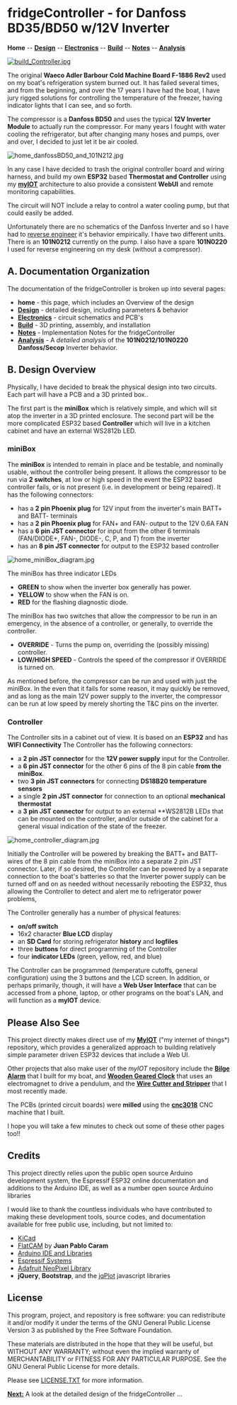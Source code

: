 # fridgeController - for Danfoss BD35/BD50 w/12V Inverter

**Home** --
**[Design](design.md)** --
**[Electronics](electronics.md)** --
**[Build](build.md)** --
**[Notes](notes.md)** --
**[Analysis](analysis.md)**

[![build_Controller.jpg](images/build_Controller.jpg)](images/build_Controller_big.jpg)

The original **Waeco Adler Barbour Cold Machine Board F-1886 Rev2** used on
my boat's refrigeration system burned out.  It has failed several
times, and from the beginning, and over the 17 years I have had the boat,
I have jury rigged solutions for controlling the temperature of the freezer,
having indicator lights that I can see, and so forth.

The compressor is a **Danfoss BD50** and uses the typical **12V Inverter Module**
to actually run the compressor.  For many years I fought with water cooling the
refrigerator, but after changing many hoses and pumps, over and over, I decided
to just let it be air cooled.

![home_danfossBD50_and_101N212.jpg](images/home_danfossBD50_and_101N212.jpg)

In any case I have decided to trash the original controller board and wiring harness,
and build my own **ESP32** based **Thermostat and Controller** using my
[**myIOT**](https://github.com/phorton1/Arduino-libraries-myIOT)
architecture to also provide a consistent **WebUI** and remote monitoring capabilities.

The circuit will NOT include a relay to control a water cooling pump, but that
could easily be added.

Unfortunately there are no schematics of the Danfoss Inverter and so I have had
to [reverse engineer](analysis.md) it's behavior empirically.   I have two different units.
There is an **101N0212** currently on the pump.  I also have a spare **101N0220**
I used for reverse engineering on my desk (without a compressor).


## A. Documentation Organization

The documentation of the fridgeController is broken up into several pages:

- **home** - this page, which includes an Overview of the design
- **[Design](design.md)** - detailed design, including parameters & behavior
- **[Electronics](electronics.md)** - circuit schematics and PCB's
- **[Build](build.md)** - 3D printing, assembly, and installation
- **[Notes](notes.md)** - Implementation Notes for the fridgeController
- **[Analysis](analysis.md)** - A *detailed analysis* of the **101N0212/101N0220 Danfoss/Secop**
  Inverter behavior.
  

## B. Design Overview

Physically, I have decided to break the physical design into two
circuits.  Each part will have a PCB and a 3D printed box..

The first part is the **miniBox** which is relatively simple, and
which will sit atop the inverter in a 3D printed enclosure.  The
second part will be the more complicated ESP32 based **Controller**
which will live in a kitchen cabinet and have an external WS2812b
LED.


### miniBox

The **miniBox** is intended to remain in place and be testable,
and nominally usable, without the controller being present.
It allows the compressor to be run via **2 switches**, at low or
high speed in the event the ESP32 based controller fails,
or is not present (i.e. in development or being repaired).
It has the following connectors:

- has a **2 pin Phoenix plug** for 12V input from the
  inverter's main BATT+ and BATT- terminals
- has a **2 pin Phoenix plug** for FAN+ and FAN- output
  to the 12V 0.6A FAN
- has a **6 pin JST connector** for input from the other 6 terminals
  (FAN/DIODE+, FAN-, DIODE-, C, P, and T) from the inverter
- has an **8 pin JST connector** for output to the ESP32 based
  controller

![home_miniBox_diagram.jpg](images/home_miniBox_diagram.jpg)

The miniBox has three indicator LEDs

- **GREEN** to show when the inverter box generally has power.
- **YELLOW** to show when the FAN is on.
- **RED** for the flashing diagnostic diode.

The miniBox has two switches that allow the compressor to
be run in an emergency, in the absence of a controller, or
generally, to override the controller.

- **OVERRIDE** - Turns the pump on, overriding the (possibly missing)
  controller.
- **LOW/HIGH SPEED** - Controls the speed of the compressor if
  OVERRIDE is turned on.

As mentioned before, the compressor can be run and used
with just the miniBox.  In the even that it fails for some
reason, it may quickly be removed, and as long as the main
12V power supply to the inverter, the compressor can be
run at low speed by merely shorting the T&C pins on the
inverter.


### Controller

The Controller sits in a cabinet out of view.
It is based on an **ESP32** and has **WIFI Connectivity**
The Controller has the following connectors:

- a **2 pin JST connector** for the **12V power supply** input for the Controller.
- a **6 pin JST connector** for the other 6 pins of the 8 pin cable
  **from the miniBox**.
- two **3 pin JST connectors** for connecting **DS18B20 temperature
  sensors**
- a single **2 pin JST connector** for connection to an optional
  **mechanical thermostat**
- a **3 pin JST connector** for output to an external **WS2812B
  LED*s* that can be mounted on the controller, and/or outside
  of the cabinet for a general visual indication of the state
  of the freezer.

![home_controller_diagram.jpg](images/home_controller_diagram.jpg)

Initially the Controller will be powered by breaking the BATT+ and
BATT- wires of the 8 pin cable from the miniBox into a separate 2 pin
JST connector.  Later, if so desired, the Controller can be powered
by a separate connection to the boat's batteries so that the Inverter
power supply can be turned off and on as needed without necessarily
rebooting the ESP32, thus allowing the Controller to detect and alert
me to refrigerator power problems,

The Controller generally has a number of physical features:

- **on/off switch**
- 16x2 character **Blue LCD** display
- an **SD Card** for storing refrigerator **history** and **logfiles**
- three **buttons** for direct programming of the Controller
- four **indicator LEDs** (green, yellow, red, and blue)

The Controller can be programmed (temperature cutoffs, general
configuration) using the 3 buttons and the LCD screen.
In addition, or perhaps primarily, though, it will have a
**Web User Interface** that can be accessed from a phone,
laptop, or other programs on the boat's LAN, and will function
as a **myIOT** device.


## Please Also See

This project directly makes direct use of my
[**MyIOT**](https://github.com/phorton1/Arduino-libraries-myIOT)
("my internet of things*) repository, which provides a generalized approach to
building relatively simple parameter driven ESP32 devices that include a Web UI.

Other projects that also make user of the *myIOT* repository include the
[**Bilge Alarm**](https://github.com/phorton1/Arduino-bilgeAlarm)
that I built for my boat, and
[**Wooden Geared Clock**](https://github.com/phorton1/Arduino-theClock3)
that uses an electromagnet to drive a pendulum, and the
[**Wire Cutter and Stripper**](https://github.com/phorton1/Arduino-wireStripper32)
that I most recently made.

The PCBs (printed circuit boards) were **milled** using the
[**cnc3018**](https://github.com/phorton1/Arduino-esp32_cnc3018) CNC
machine that I built.

I hope you will take a few minutes to check out some of these other pages too!!



## Credits

This project directly relies upon the public open source Arduino development system,
the Espressif ESP32 online documentation and additions to the Arduino IDE, as
well as a number open source Arduino libraries

I would like to thank the countless individuals who have contributed to making these
development tools, source codes, and documentation available for free public use, including,
but not limited to:

- [KiCad](https://www.kicad.org/)
- [FlatCAM](https://bitbucket.org/jpcgt/flatcam/downloads/) by **Juan Pablo Caram**
- [Arduino IDE and Libraries](https://www.arduino.cc/)
- [Espressif Systems](https://www.espressif.com/en/products/socs/esp32)
- [Adafruit NeoPixel Library](https://github.com/adafruit/Adafruit_NeoPixel)
- **jQuery**, **Bootstrap**, and the [jqPlot](**http://www.jqplot.com/) javascript libraries


## License

This program, project, and repository is free software: you can redistribute it and/or modify
it under the terms of the GNU General Public License Version 3 as published by
the Free Software Foundation.

These materials are distributed in the hope that they will be useful,
but WITHOUT ANY WARRANTY; without even the implied warranty of
MERCHANTABILITY or FITNESS FOR ANY PARTICULAR PURPOSE.  See the
GNU General Public License for more details.

Please see [LICENSE.TXT](../LICENSE.TXT) for more information.




[**Next:**](design.md) A look at the detailed design of the fridgeController ...


